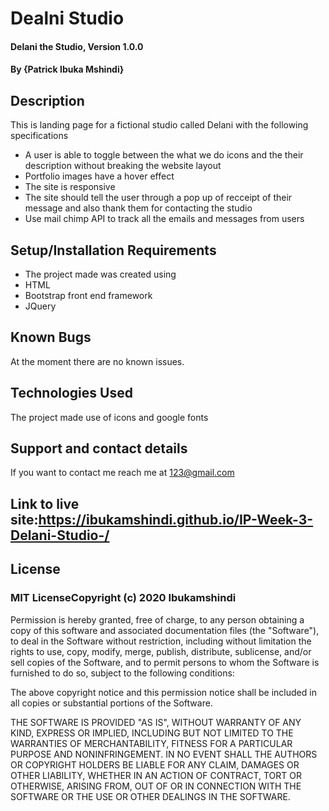 # Dealni Studio
#### Delani the Studio, Version 1.0.0
#### By **{Patrick Ibuka Mshindi}**
## Description
This is landing page for a fictional studio called Delani with the following specifications 
* A user is able to toggle between the what we do icons and the their description without breaking the website layout 
* Portfolio images have a hover effect 
* The site is responsive
* The site should tell the user through a pop up of recceipt of their message and also thank them for contacting the studio
* Use mail chimp API to track all the emails and messages from users
## Setup/Installation Requirements
* The project made was created using
* HTML
* Bootstrap front end framework
* JQuery
## Known Bugs
At the moment there are no known issues.
## Technologies Used
The project made use of icons and google fonts 
## Support and contact details
If you want to contact me reach me at 123@gmail.com
## Link to live site:https://ibukamshindi.github.io/IP-Week-3-Delani-Studio-/
## License
### MIT LicenseCopyright (c) 2020 Ibukamshindi
Permission is hereby granted, free of charge, to any person obtaining a copy
of this software and associated documentation files (the "Software"), to deal
in the Software without restriction, including without limitation the rights
to use, copy, modify, merge, publish, distribute, sublicense, and/or sell
copies of the Software, and to permit persons to whom the Software is
furnished to do so, subject to the following conditions:

The above copyright notice and this permission notice shall be included in all
copies or substantial portions of the Software.

THE SOFTWARE IS PROVIDED "AS IS", WITHOUT WARRANTY OF ANY KIND, EXPRESS OR
IMPLIED, INCLUDING BUT NOT LIMITED TO THE WARRANTIES OF MERCHANTABILITY,
FITNESS FOR A PARTICULAR PURPOSE AND NONINFRINGEMENT. IN NO EVENT SHALL THE
AUTHORS OR COPYRIGHT HOLDERS BE LIABLE FOR ANY CLAIM, DAMAGES OR OTHER
LIABILITY, WHETHER IN AN ACTION OF CONTRACT, TORT OR OTHERWISE, ARISING FROM,
OUT OF OR IN CONNECTION WITH THE SOFTWARE OR THE USE OR OTHER DEALINGS IN THE
SOFTWARE.